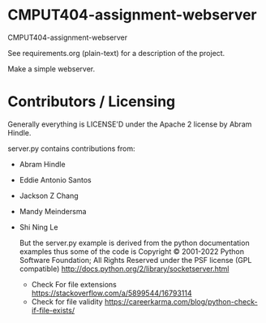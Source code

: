 # CMPUT404-assignment-webserver

CMPUT404-assignment-webserver

See requirements.org (plain-text) for a description of the project.

Make a simple webserver.

# Contributors / Licensing

Generally everything is LICENSE'D under the Apache 2 license by Abram Hindle.

server.py contains contributions from:

- Abram Hindle
- Eddie Antonio Santos
- Jackson Z Chang
- Mandy Meindersma
- Shi Ning Le

  But the server.py example is derived from the python documentation
  examples thus some of the code is Copyright © 2001-2022 Python
  Software Foundation; All Rights Reserved under the PSF license (GPL
  compatible) http://docs.python.org/2/library/socketserver.html

  - Check For file extensions
    https://stackoverflow.com/a/5899544/16793114
  - Check for file validity
    https://careerkarma.com/blog/python-check-if-file-exists/
